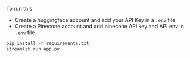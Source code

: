 To run this

- Create a huggingface account and add your API Key in a `.env` file
- Create a Pinecone account and add pinecone API key and API env in `.env` file

```python
pip install -r requirements.txt
streamlit run app.py
```
